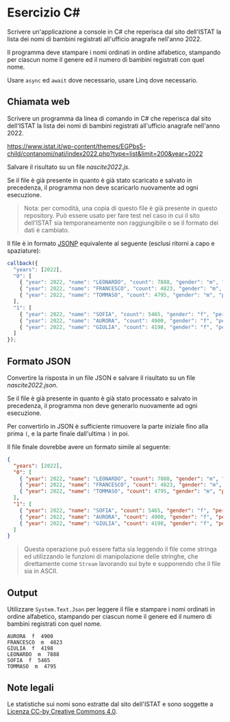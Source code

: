 Esercizio C#
============

Scrivere un'applicazione a console in C# che reperisca dal sito dell'ISTAT
la lista dei nomi di bambini registrati all'ufficio anagrafe nell'anno 2022.

Il programma deve stampare i nomi ordinati in ordine alfabetico, stampando per
ciascun nome il genere ed il numero di bambini registrati con quel nome.

Usare `async` ed `await` dove necessario, usare Linq dove necessario.


## Chiamata web

Scrivere un programma da linea di comando in C# che reperisca dal sito
dell'ISTAT la lista dei nomi di bambini registrati all'ufficio anagrafe
nell'anno 2022.

https://www.istat.it/wp-content/themes/EGPbs5-child/contanomi/nati/index2022.php?type=list&limit=200&year=2022

Salvare il risultato su un file _nascite2022.js_.

Se il file è già presente in quanto è già stato scaricato e salvato in
precedenza, il programma non deve scaricarlo nuovamente ad ogni esecuzione.

> Nota: per comodità, una copia di questo file è già presente in questo
> repository. Può essere usato per fare test nel caso in cui il sito dell'ISTAT
> sia temporaneamente non raggiungibile o se il formato dei dati è cambiato.

Il file è in formato [JSONP](https://wikipedia.org/wiki/JSONP) equivalente al
seguente (esclusi ritorni a capo e spaziature):
```js
callback({
  "years": [2022],
  "0": [
    { "year": 2022, "name": "LEONARDO", "count": 7888, "gender": "m", "percent": 3.8960782376766 },
    { "year": 2022, "name": "FRANCESCO", "count": 4823, "gender": "m", "percent": 2.3821989528796 },
    { "year": 2022, "name": "TOMMASO", "count": 4795, "gender": "m", "percent": 2.3683690605552 }
  ],
  "1": [
    { "year": 2022, "name": "SOFIA", "count": 5465, "gender": "f", "percent": 2.8746212758795 },
    { "year": 2022, "name": "AURORA", "count": 4900, "gender": "f", "percent": 2.5774280424171 },
    { "year": 2022, "name": "GIULIA", "count": 4198, "gender": "f", "percent": 2.2081720249116 }
  ]
});
```


## Formato JSON

Convertire la risposta in un file JSON e salvare il risultato su un file
_nascite2022.json_.

Se il file è già presente in quanto è già stato processato e salvato in
precedenza, il programma non deve generarlo nuovamente ad ogni esecuzione.

Per convertirlo in JSON è sufficiente rimuovere la parte iniziale fino alla
prima `(`, e la parte finale dall'ultima `)` in poi.

Il file finale dovrebbe avere un formato simile al seguente:
```json
{
  "years": [2022],
  "0": [
    { "year": 2022, "name": "LEONARDO", "count": 7888, "gender": "m", "percent": 3.8960782376766 },
    { "year": 2022, "name": "FRANCESCO", "count": 4823, "gender": "m", "percent": 2.3821989528796 },
    { "year": 2022, "name": "TOMMASO", "count": 4795, "gender": "m", "percent": 2.3683690605552 }
  ],
  "1": [
    { "year": 2022, "name": "SOFIA", "count": 5465, "gender": "f", "percent": 2.8746212758795 },
    { "year": 2022, "name": "AURORA", "count": 4900, "gender": "f", "percent": 2.5774280424171 },
    { "year": 2022, "name": "GIULIA", "count": 4198, "gender": "f", "percent": 2.2081720249116 }
  ]
}
```

> Questa operazione può essere fatta sia leggendo il file come stringa ed
> utilizzando le funzioni di manipolazione delle stringhe, che direttamente
> come `Stream` lavorando sui byte e supponendo che il file sia in ASCII.


## Output

Utilizzare `System.Text.Json` per leggere il file e stampare i nomi ordinati
in ordine alfabetico, stampando per ciascun nome il genere ed il numero di
bambini registrati con quel nome.

```plaintext
AURORA  f  4900
FRANCESCO  m  4823
GIULIA  f  4198
LEONARDO  m  7888
SOFIA  f  5465
TOMMASO  m  4795
```


## Note legali

Le statistiche sui nomi sono estratte dal sito dell'ISTAT e sono soggette a
[Licenza CC-by Creative Commons 4.0](https://www.istat.it/note-legali/).
